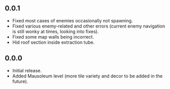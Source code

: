 ## 0.0.1
- Fixed most cases of enemies occasionally not spawning.
- Fixed various enemy-related and other errors (current enemy navigation is still wonky at times, looking into fixes).
- Fixed some map walls being incorrect.
- Hid roof section inside extraction tube.

## 0.0.0
- Initial release.
- Added Mausoleum level (more tile variety and decor to be added in the future).